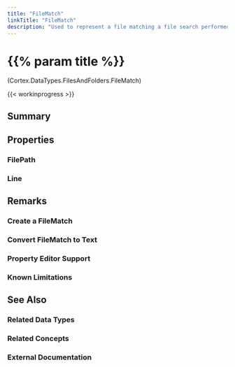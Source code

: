 ```yaml
---
title: "FileMatch"
linkTitle: "FileMatch"
description: "Used to represent a file matching a file search performed by the Search File and Search Files blocks."
---
```


# {{% param title %}}

<p class="namespace">(Cortex.DataTypes.FilesAndFolders.FileMatch)</p>

{{< workinprogress >}}

## Summary

## Properties

### FilePath

### Line

## Remarks

### Create a FileMatch

### Convert FileMatch to Text

### Property Editor Support

### Known Limitations

## See Also

### Related Data Types

### Related Concepts

### External Documentation
